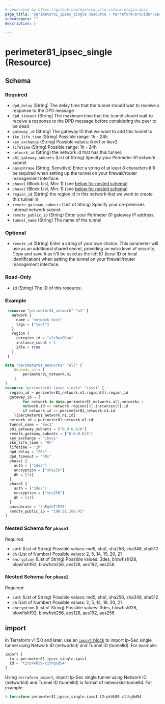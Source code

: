 ```yaml
---
# generated by https://github.com/hashicorp/terraform-plugin-docs
page_title: "perimeter81_ipsec_single Resource - terraform-provider-perimeter81"
subcategory: ""
description: |-
  
---
```


# perimeter81_ipsec_single (Resource)

<!-- schema generated by tfplugindocs -->
## Schema

### Required

- `dpd_delay` (String) The delay time that the tunnel should wait to receive a response to the DPD message
- `dpd_timeout` (String) The maximum time that the tunnel should wait to receive a response to the DPD message before considering the peer to be dead
- `gateway_id` (String) The gateway ID that we want to add this tunnel to
- `ike_life_time` (String) Possible range: 1h - 24h
- `key_exchange` (String) Possible values: ikev1 or ikev2
- `lifetime` (String) Possible range: 1h - 24h
- `network_id` (String) the network id that has this tunnel.
- `p81_gateway_subnets` (List of String) Specify your Perimeter 81 network subnet
- `passphrase` (String, Sensitive) Enter a string of at least 8 characters it'll be required when setting up the tunnel on your firewall/router management interface.
- `phase1` (Block List, Min: 1) (see [below for nested schema](#nestedblock--phase1))
- `phase2` (Block List, Min: 1) (see [below for nested schema](#nestedblock--phase2))
- `region_id` (String) the region id in this network that we want to create this tunnel in
- `remote_gateway_subnets` (List of String) Specify your on-premises internal network subnet.
- `remote_public_ip` (String) Enter your Perimeter 81 gateway IP address.
- `tunnel_name` (String) The name of the tunnel

### Optional

- `remote_id` (String) Enter a string of your own choice. This parameter will use as an additional shared secret, providing an extra level of security. Copy and save it as it'll be used as the left ID (local ID or local identification) when setting the tunnel on your firewall/router management interface.

### Read-Only

- `id` (String) The ID of this resource.

### Example

```terraform
 resource "perimeter81_network" "n1" {
   network {
     name = "network-test"
     tags = ["test"]
   }
   region {
     cpregion_id = "v2cRwzGRua"
     instance_count = 1
     idle = true
   }
 }

data "perimeter81_networks" "all" {
    depends_on = [
        perimeter81_network.n1
    ]
}
resource "perimeter81_ipsec_single" "ipss1" {
  region_id = perimeter81_network.n1.region[0].region_id
  gateway_id = {
        for network in data.perimeter81_networks.all.networks :
        network.id => network.regions[0].instances[0].id
        if network.id == perimeter81_network.n1.id
    }[perimeter81_network.n1.id]
  network_id = perimeter81_network.n1.id
  tunnel_name = "Sec1"
  p81_gateway_subnets = ["0.0.0.0/0"]
  remote_gateway_subnets = ["0.0.0.0/0"]
  key_exchange = "ikev1"
  ike_life_time = "9h"
  lifetime = "2h"
  dpd_delay = "20s"
  dpd_timeout = "40s"
  phase1 {
    auth = ["3des"]
    encryption = ["sha256"]
    dh = [14]
  }
  phase2 {
    auth = ["3des"]
    encryption = ["sha256"]
    dh = [14]
  }
  passphrase = "tnEgVbTJE23"
  remote_public_ip = "198.51.100.41"
}
```

<a id="nestedblock--phase1"></a>
### Nested Schema for `phase1`

Required:

- `auth` (List of String) Possible values: md5, sha1, sha256, sha348, sha512
- `dh` (List of Number) Possible values: 2, 5, 14, 19, 20, 21
- `encryption` (List of String) Possible values: 3des, blowfish128, blowfish192, blowfish256, aes128, aes192, aes256

<a id="nestedblock--phase2"></a>
### Nested Schema for `phase2`

Required:

- `auth` (List of String) Possible values: md5, sha1, sha256, sha348, sha512
- `dh` (List of Number) Possible values: 2, 5, 14, 19, 20, 21
- `encryption` (List of String) Possible values: 3des, blowfish128, blowfish192, blowfish256, aes128, aes192, aes256

## import

In Terraform v1.5.0 and later, use an [`import` block](https://developer.hashicorp.com/terraform/language/import) to import Ip-Sec single tunnel using Network ID (networkId) and Tunnel ID (tunnelId). For example:

```terraform
import {
  to = perimeter81_ipsec_single.ipss1
  id = "t2rpk4k59-c1thg6d54"
}
```

Using `terraform import`, import Ip-Sec single tunnel using Network ID (networkId) and Tunnel ID (tunnelId) in format of networkId-tunnelId. For example:

```terraform
% terraform perimeter81_ipsec_single.ipss1 t2rpk4k59-c1thg6d54
```
